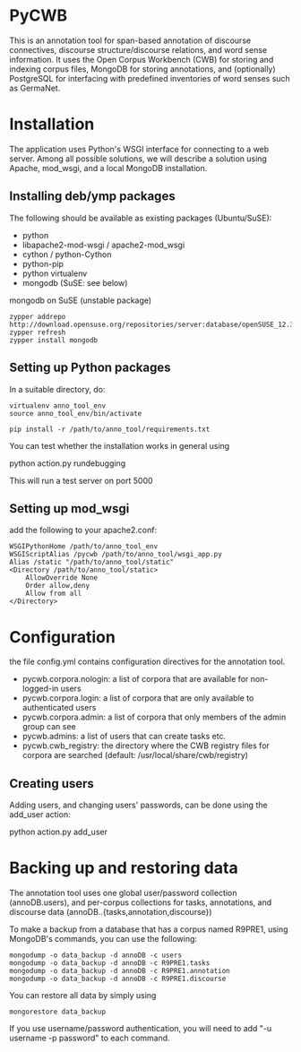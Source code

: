 PyCWB
=====

This is an annotation tool for span-based annotation
of discourse connectives, discourse structure/discourse relations,
and word sense information. It uses the Open Corpus Workbench (CWB)
for storing and indexing corpus files, MongoDB for storing annotations,
and (optionally) PostgreSQL for interfacing with predefined inventories
of word senses such as GermaNet.


Installation
============
The application uses Python's WSGI interface for connecting to a web server.
Among all possible solutions, we will describe a solution using Apache, mod_wsgi,
and a local MongoDB installation.

Installing deb/ymp packages
---------------------------

The following should be available as existing packages (Ubuntu/SuSE):

 * python
 * libapache2-mod-wsgi / apache2-mod_wsgi
 * cython / python-Cython
 * python-pip
 * python virtualenv
 * mongodb (SuSE: see below)

mongodb on SuSE (unstable package)

    zypper addrepo http://download.opensuse.org/repositories/server:database/openSUSE_12.3/server:database.repo
    zypper refresh
    zypper install mongodb

Setting up Python packages
--------------------------
In a suitable directory, do:

    virtualenv anno_tool_env
    source anno_tool_env/bin/activate

    pip install -r /path/to/anno_tool/requirements.txt

You can test whether the installation works in general using

   python action.py rundebugging

This will run a test server on port 5000

Setting up mod_wsgi
-------------------

add the following to your apache2.conf:

    WSGIPythonHome /path/to/anno_tool_env
    WSGIScriptAlias /pycwb /path/to/anno_tool/wsgi_app.py
    Alias /static "/path/to/anno_tool/static"
    <Directory /path/to/anno_tool/static>
        AllowOverride None
        Order allow,deny
        Allow from all
    </Directory>

Configuration
=============

the file config.yml contains configuration directives for
the annotation tool.

 * pycwb.corpora.nologin: a list of corpora that are available for non-logged-in users
 * pycwb.corpora.login: a list of corpora that are only available to authenticated users
 * pycwb.corpora.admin: a list of corpora that only members of the admin group can see
 * pycwb.admins: a list of users that can create tasks etc.
 * pycwb.cwb_registry: the directory where the CWB registry files for corpora are searched (default: /usr/local/share/cwb/registry)

Creating users
--------------

Adding users, and changing users' passwords, can be done using the add_user action:

   python action.py add_user <username> <password>

Backing up and restoring data
=============================

The annotation tool uses one global user/password collection (annoDB.users),
and per-corpus collections for tasks, annotations, and discourse data
(annoDB.<CORPUS>.{tasks,annotation,discourse})

To make a backup from a database that has a corpus named R9PRE1, using
MongoDB's commands, you can use the following:

    mongodump -o data_backup -d annoDB -c users
    mongodump -o data_backup -d annoDB -c R9PRE1.tasks
    mongodump -o data_backup -d annoDB -c R9PRE1.annotation
    mongodump -o data_backup -d annoDB -c R9PRE1.discourse

You can restore all data by simply using

    mongorestore data_backup

If you use username/password authentication, you will need to add
"-u username -p password" to each command.
